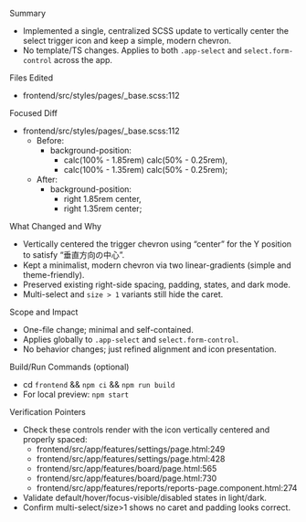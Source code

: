 Summary
- Implemented a single, centralized SCSS update to vertically center the select trigger icon and keep a simple, modern chevron.
- No template/TS changes. Applies to both `.app-select` and `select.form-control` across the app.

Files Edited
- frontend/src/styles/pages/_base.scss:112

Focused Diff
- frontend/src/styles/pages/_base.scss:112
  - Before:
    - background-position:
      - calc(100% - 1.85rem) calc(50% - 0.25rem),
      - calc(100% - 1.35rem) calc(50% - 0.25rem);
  - After:
    - background-position:
      - right 1.85rem center,
      - right 1.35rem center;

What Changed and Why
- Vertically centered the trigger chevron using “center” for the Y position to satisfy “垂直方向の中心”.
- Kept a minimalist, modern chevron via two linear-gradients (simple and theme-friendly).
- Preserved existing right-side spacing, padding, states, and dark mode.
- Multi-select and `size > 1` variants still hide the caret.

Scope and Impact
- One-file change; minimal and self-contained.
- Applies globally to `.app-select` and `select.form-control`.
- No behavior changes; just refined alignment and icon presentation.

Build/Run Commands (optional)
- cd `frontend` && `npm ci` && `npm run build`
- For local preview: `npm start`

Verification Pointers
- Check these controls render with the icon vertically centered and properly spaced:
  - frontend/src/app/features/settings/page.html:249
  - frontend/src/app/features/settings/page.html:428
  - frontend/src/app/features/board/page.html:565
  - frontend/src/app/features/board/page.html:730
  - frontend/src/app/features/reports/reports-page.component.html:274
- Validate default/hover/focus-visible/disabled states in light/dark.
- Confirm multi-select/size>1 shows no caret and padding looks correct.